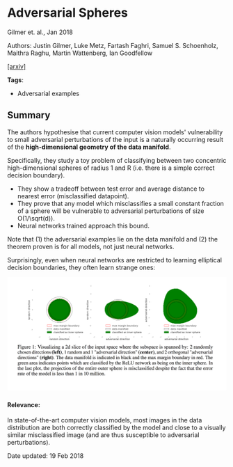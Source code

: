 # Adversarial Spheres

Gilmer et. al., Jan 2018

Authors: Justin Gilmer, Luke Metz, Fartash Faghri, Samuel S. Schoenholz, Maithra Raghu, Martin Wattenberg, Ian Goodfellow

[[arxiv]](https://arxiv.org/abs/1801.02774)

**Tags**: 
- Adversarial examples

## Summary

The authors hypothesise that current computer vision models' vulnerability to small adversarial perturbations of the input is a naturally occurring result of the **high-dimensional geometry of the data manifold**.

Specifically, they study a toy problem of classifying between two concentric high-dimensional spheres of radius 1 and R (i.e. there is a simple correct decision boundary). 
* They show a tradeoff between test error and average distance to nearest error (misclassified datapoint).
* They prove that any model which misclassifies a small constant fraction of a sphere will be vulnerable to adversarial perturbations of size O(1/\sqrt(d)).
* Neural networks trained approach this bound.

Note that (1) the adversarial examples lie on the data manifold and (2) the theorem proven is for all models, not just neural networks.

Surprisingly, even when neural networks are restricted to learning elliptical decision boundaries, they often learn strange ones:

![](images/adversarial-sphere-slices.png)

#### Relevance:
In state-of-the-art computer vision models, most images in the data distribution are both correctly classified by the model and close to a visually similar misclassified image (and are thus susceptible to adversarial perturbations).

Date updated: 19 Feb 2018